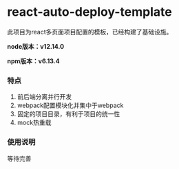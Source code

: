 # react-auto-deploy-template

此项目为react多页面项目配置的模板，已经构建了基础设施。

**node版本：v12.14.0**

**npm版本：v6.13.4**

### 特点

1. 前后端分离并行开发
2. webpack配置模块化并集中于webpack
3. 固定的项目目录，有利于项目的统一性
4. mock热重载

### 使用说明

等待完善